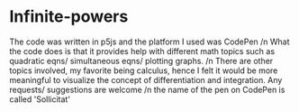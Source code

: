 # Infinite-powers
The code was written in p5js and the platform I used was CodePen /n What the code does is that it provides help with different math topics such as quadratic eqns/ simultaneous eqns/ plotting graphs. /n There are other topics involved, my favorite being calculus, hence I felt it would be more meaningful to visualize the concept of differentiation and integration. Any requests/ suggestions are welcome /n the name of the pen on CodePen is called 'Sollicitat' 
